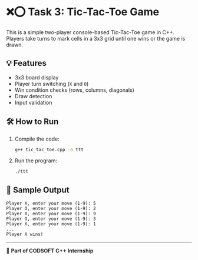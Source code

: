 # ❌⭕ Task 3: Tic-Tac-Toe Game

This is a simple two-player console-based Tic-Tac-Toe game in C++. Players take turns to mark cells in a 3x3 grid until one wins or the game is drawn.

## 💡 Features
- 3x3 board display
- Player turn switching (`X` and `O`)
- Win condition checks (rows, columns, diagonals)
- Draw detection
- Input validation

## 🛠️ How to Run
1. Compile the code:
   ```bash
   g++ tic_tac_toe.cpp -o ttt
   ```
2. Run the program:
   ```bash
   ./ttt
   ```

## 📸 Sample Output
```
Player X, enter your move (1-9): 5
Player O, enter your move (1-9): 2
Player X, enter your move (1-9): 9
Player O, enter your move (1-9): 3
Player X, enter your move (1-9): 1
...
Player X wins!
```

---

🔗 **Part of CODSOFT C++ Internship**